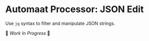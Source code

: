 # Automaat Processor: JSON Edit

Use `jq` syntax to filter and manipulate JSON strings.

🚧 _Work In Progress_ 🚧
